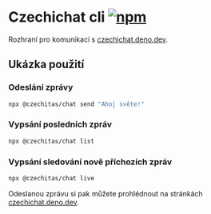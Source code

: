 # Czechichat cli [![npm](https://img.shields.io/npm/v/@czechitas/chat.svg)](https://www.npmjs.com/package/@czechitas/chat)

Rozhraní pro komunikaci s [czechichat.deno.dev](https://czechichat.deno.dev/).

## Ukázka použití

### Odeslání zprávy

```sh
npx @czechitas/chat send "Ahoj světe!"
```

### Vypsání posledních zpráv

```sh
npx @czechitas/chat list
```

### Vypsání sledování nově příchozích zpráv

```sh
npx @czechitas/chat live
```

Odeslanou zprávu si pak můžete prohlédnout na stránkách [czechichat.deno.dev](https://czechichat.deno.dev/).
